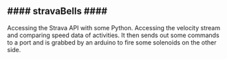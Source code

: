 <h2>#### stravaBells ####</h2>
<p>Accessing the Strava API with some Python. Accessing the velocity stream and comparing speed data of activities. It then sends out some commands to a port and is grabbed by an arduino to fire some solenoids on the other side. </p>

